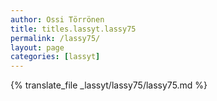 ```yaml
---
author: Ossi Törrönen
title: titles.lassyt.lassy75
permalink: /lassy75/
layout: page
categories: [lassyt]
---
```

{% translate_file _lassyt/lassy75/lassy75.md %}